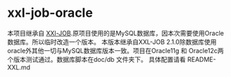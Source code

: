 # xxl-job-oracle
本项目继承自 [XXl-JOB](https://github.com/xuxueli/xxl-job/).原项目使用的是MySQL数据库，因本次需要使用Oracle数据库。所以临时改造一个版本。
本版本继承自XXL-JOB 2.1.0除数据库使用oracle外其他一切与MySQL数据库版本一致。项目在Oracle11g 和 Oracle12c两个版本测试通过。数据库脚本在doc/db 文件夹下。
具体配置请看 README-XXL.md
